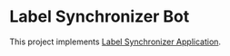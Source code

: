 # Label Synchronizer Bot

This project implements [Label Synchronizer Application](https://github.com/marketplace/label-synchronizer). 